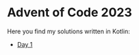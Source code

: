 # Advent of Code 2023

Here you find my solutions written in Kotlin:

* [Day 1](src/main/kotlin/Day01.kt)
